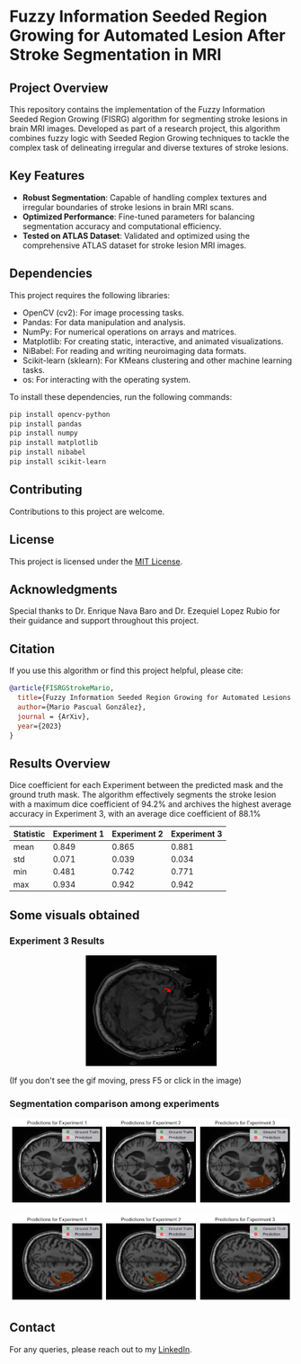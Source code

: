 # Fuzzy Information Seeded Region Growing for Automated Lesion After Stroke Segmentation in MRI

## Project Overview
This repository contains the implementation of the Fuzzy Information Seeded Region Growing (FISRG) algorithm for segmenting stroke lesions in brain MRI images. Developed as part of a research project, this algorithm combines fuzzy logic with Seeded Region Growing techniques to tackle the complex task of delineating irregular and diverse textures of stroke lesions.

## Key Features
- **Robust Segmentation**: Capable of handling complex textures and irregular boundaries of stroke lesions in brain MRI scans.
- **Optimized Performance**: Fine-tuned parameters for balancing segmentation accuracy and computational efficiency.
- **Tested on ATLAS Dataset**: Validated and optimized using the comprehensive ATLAS dataset for stroke lesion MRI images.


## Dependencies
This project requires the following libraries:

- OpenCV (cv2): For image processing tasks.
- Pandas: For data manipulation and analysis.
- NumPy: For numerical operations on arrays and matrices.
- Matplotlib: For creating static, interactive, and animated visualizations.
- NiBabel: For reading and writing neuroimaging data formats.
- Scikit-learn (sklearn): For KMeans clustering and other machine learning tasks.
- os: For interacting with the operating system.

To install these dependencies, run the following commands:

```bash
pip install opencv-python
pip install pandas
pip install numpy
pip install matplotlib
pip install nibabel
pip install scikit-learn

```

## Contributing
Contributions to this project are welcome. 

## License
This project is licensed under the [MIT License](LICENSE).

## Acknowledgments
Special thanks to Dr. Enrique Nava Baro and Dr. Ezequiel Lopez Rubio for their guidance and support throughout this project.

## Citation
If you use this algorithm or find this project helpful, please cite:

```bibtex
@article{FISRGStrokeMario,
  title={Fuzzy Information Seeded Region Growing for Automated Lesions After Stroke Segmentation in MR Brain Images},
  author={Mario Pascual González},
  journal = {ArXiv},
  year={2023}
}
```

## Results Overview
Dice coefficient for each Experiment between the predicted mask and the ground truth mask. The algorithm effectively segments the stroke lesion with a maximum dice coefficient of 94.2% and archives the highest average accuracy in Experiment 3, with an average dice coefficient of 88.1%

| Statistic | Experiment 1 | Experiment 2 | Experiment 3 |
|-----------|--------------|--------------|--------------|
| mean      | 0.849        | 0.865        | 0.881        |
| std       | 0.071        | 0.039        | 0.034        |
| min       | 0.481        | 0.742        | 0.771        |
| max       | 0.934        | 0.942        | 0.942        |


## Some visuals obtained 
### Experiment 3 Results
<p align="center">
  <img src="Animations/exp3.gif" alt="Experiment 3 Results"/>
</p>
(If you don't see the gif moving, press F5 or click in the image)

### Segmentation comparison among experiments
<p align="center">
  <img src="Images/slice77.png" alt="Comparison"/>
</p>

<p align="center">
  <img src="Images/slice120.png" alt="Comparison"/>
</p>




## Contact
For any queries, please reach out to my [LinkedIn](https://www.linkedin.com/in/mario-pascual-gonzalez). 
